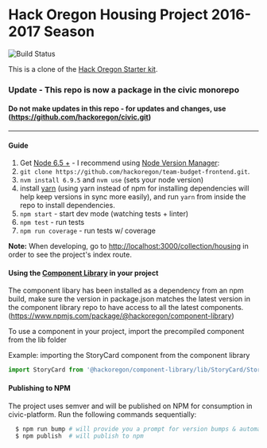 # Hack Oregon Housing Project 2016-2017 Season


![Build Status](https://travis-ci.org/hackoregon/housing-frontend.svg?branch=master)

This is a clone of the [Hack Oregon Starter kit](https://github.com/hackoregon/hackoregon-frontend-starter).

### Update - This repo is now a package in the civic monorepo
#### Do not make updates in this repo - for updates and changes, use (https://github.com/hackoregon/civic.git)
___


#### Guide
1. Get [Node 6.5 +](https://nodejs.org) - I recommend using [Node Version Manager](https://github.com/creationix/nvm#install-script):
2. `git clone https://github.com/hackoregon/team-budget-frontend.git`.
3. `nvm install 6.9.5` and `nvm use` (sets your node version)
4. install [yarn](https://yarnpkg.com/en/docs/install) (using yarn instead of npm for installing dependencies will help keep versions in sync more easily), and run `yarn` from inside the repo to install dependencies.
5. `npm start` - start dev mode (watching tests + linter)
6. `npm test` - run tests
7. `npm run coverage` - run tests w/ coverage

**Note:** When developing, go to [http://localhost:3000/collection/housing](http://localhost:3000/collection/housing) in order to see the project's index route.

#### Using the [Component Library](https://github.com/hackoregon/component-library) in your project
The component libary has been installed as a dependency from an npm build, make sure the version in package.json matches the latest version in the component library repo to have access to all the latest components.
(https://www.npmjs.com/package/@hackoregon/component-library)

To use a component in your project, import the precompiled component from the lib folder

Example:  importing the StoryCard component from the component library

```javascript
import StoryCard from '@hackoregon/component-library/lib/StoryCard/StoryCard';
```

#### Publishing to NPM
The project uses semver and will be published on NPM for consumption in civic-platform. Run the following commands sequentially:
```bash
  $ npm run bump # will provide you a prompt for version bumps & automatic git tagging + tag README with current version
  $ npm publish  # will publish to npm
```
